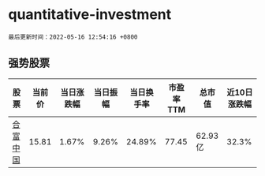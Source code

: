 # quantitative-investment

`最后更新时间：2022-05-16 12:54:16 +0800`

## 强势股票

|股票|当前价|当日涨跌幅|当日振幅|当日换手率|市盈率TTM|总市值|近10日涨跌幅|
|----|----|----|----|----|----|----|----|
|[合富中国](https://xueqiu.com/S/SH603122)|15.81|1.67%|9.26%|24.89%|77.45|62.93亿|32.3%|
